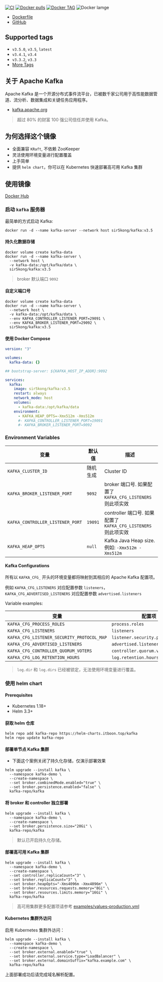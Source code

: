 [![CI](https://github.com/sir5kong/kafka-docker/actions/workflows/docker-publish.yml/badge.svg)](https://github.com/sir5kong/kafka-docker/actions/workflows/docker-publish.yml)
[![Docker pulls](https://img.shields.io/docker/pulls/sir5kong/kafka)](https://hub.docker.com/r/sir5kong/kafka)
[![Docker TAG](https://img.shields.io/docker/v/sir5kong/kafka?label=tags&sort=date)](https://hub.docker.com/r/sir5kong/kafka/tags)
![Docker Iamge](https://img.shields.io/docker/image-size/sir5kong/kafka)

- [Dockerfile](https://github.com/sir5kong/kafka-docker/blob/main/Dockerfile)
- [GitHub](https://github.com/sir5kong/kafka-docker)

## Supported tags

-	`v3.5.0`, `v3.5`, `latest`
-	`v3.4.1`, `v3.4`
-	`v3.3.2`, `v3.3`
- [More Tags](https://hub.docker.com/r/sir5kong/kafka/tags)

## 关于 Apache Kafka

Apache Kafka 是一个开源分布式事件流平台，已被数千家公司用于高性能数据管道、流分析、数据集成和关键任务应用程序。

- [kafka.apache.org](https://kafka.apache.org/)

> 超过 80% 的财富 100 强公司信任并使用 Kafka。

## 为何选择这个镜像

- 全面兼容 `KRaft`, 不依赖 ZooKeeper
- 灵活使用环境变量进行配置覆盖
- 上手简单
- 提供 `helm chart`，你可以在 Kubernetes 快速部署高可用 Kafka 集群

## 使用镜像

[Docker Hub](https://hub.docker.com/r/sir5kong/kafka)

### 启动 `kafka` 服务器

最简单的方式启动 Kafka:

``` shell
docker run -d --name kafka-server --network host sir5kong/kafka:v3.5
```

#### 持久化数据存储

``` shell
docker volume create kafka-data
docker run -d --name kafka-server \
  --network host \
  -v kafka-data:/opt/kafka/data \
  sir5kong/kafka:v3.5
```

> broker 默认端口 `9092`

#### 自定义端口号

``` shell
docker volume create kafka-data
docker run -d --name kafka-server \
  --network host \
  -v kafka-data:/opt/kafka/data \
  --env KAFKA_CONTROLLER_LISTENER_PORT=29091 \
  --env KAFKA_BROKER_LISTENER_PORT=29092 \
  sir5kong/kafka:v3.5
```

#### 使用 Docker Compose

``` yaml
version: "3"

volumes:
  kafka-data: {}

## bootstrap-server: ${KAFKA_HOST_IP_ADDR}:9092

services:
  kafka:
    image: sir5kong/kafka:v3.5
    restart: always
    network_mode: host
    volumes:
      - kafka-data:/opt/kafka/data
    environment:
      - KAFKA_HEAP_OPTS=-Xmx512m -Xms512m
      #- KAFKA_CONTROLLER_LISTENER_PORT=19091
      #- KAFKA_BROKER_LISTENER_PORT=9092

```

### Environment Variables

| 变量 | 默认值 | 描述 |
|-----------|-------|------|
| `KAFKA_CLUSTER_ID`           | 随机生成 | Cluster ID |
| `KAFKA_BROKER_LISTENER_PORT` | `9092` | broker 端口号. 如果配置了 `KAFKA_CFG_LISTENERS` 则此项实效 |
| `KAFKA_CONTROLLER_LISTENER_PORT` | `19091` | controller 端口号. 如果配置了 `KAFKA_CFG_LISTENERS` 则此项实效 |
| `KAFKA_HEAP_OPTS` | `null` | Kafka Java Heap size. 例如: `-Xmx512m -Xms512m`|

#### Kafka Configurations

所有以 `KAFKA_CFG_` 开头的环境变量都将映射到其相应的 Apache Kafka 配置项。

例如 `KAFKA_CFG_LISTENERS` 对应配置参数 `listeners`，`KAFKA_CFG_ADVERTISED_LISTENERS` 对应配置参数 `advertised.listeners`

Variable examples:

| 变量 | 配置项 |
|---------|--------|
| `KAFKA_CFG_PROCESS_ROLES`     | `process.roles` |
| `KAFKA_CFG_LISTENERS`         | `listeners` |
| `KAFKA_CFG_LISTENER_SECURITY_PROTOCOL_MAP`     | `listener.security.protocol.map` |
| `KAFKA_CFG_ADVERTISED_LISTENERS`               | `advertised.listeners` |
| `KAFKA_CFG_CONTROLLER_QUORUM_VOTERS`           | `controller.quorum.voters` |
| `KAFKA_CFG_LOG_RETENTION_HOURS`                | `log.retention.hours` |

> `log.dir` 和 `log.dirs` 已经被锁定，无法使用环境变量进行覆盖。

### 使用 helm chart

#### Prerequisites

- Kubernetes 1.18+
- Helm 3.3+

#### 获取 helm 仓库

``` shell
helm repo add kafka-repo https://helm-charts.itboon.top/kafka
helm repo update kafka-repo
```

#### 部署单节点 Kafka 集群

- 下面这个案例关闭了持久化存储，仅演示部署效果

``` shell
helm upgrade --install kafka \
  --namespace kafka-demo \
  --create-namespace \
  --set broker.combinedMode.enabled="true" \
  --set broker.persistence.enabled="false" \
  kafka-repo/kafka
```

#### 将 broker 和 controller 独立部署

``` shell
helm upgrade --install kafka \
  --namespace kafka-demo \
  --create-namespace \
  --set broker.persistence.size="20Gi" \
  kafka-repo/kafka
```

> 默认已开启持久化存储。

#### 部署高可用 Kafka 集群

``` shell
helm upgrade --install kafka \
  --namespace kafka-demo \
  --create-namespace \
  --set controller.replicaCount="3" \
  --set broker.replicaCount="3" \
  --set broker.heapOpts="-Xms4096m -Xmx4096m" \
  --set broker.resources.requests.memory="8Gi" \
  --set broker.resources.limits.memory="16Gi" \
  kafka-repo/kafka
```

> 高可用集群更多配置项请参考 [examples/values-production.yml](https://github.com/sir5kong/kafka-docker/raw/main/examples/values-production.yml)

#### Kubernetes 集群外访问

启用 Kubernetes 集群外访问：

``` shell
helm upgrade --install kafka \
  --namespace kafka-demo \
  --create-namespace \
  --set broker.external.enabled="true" \
  --set broker.external.service.type="LoadBalancer" \
  --set broker.external.domainSuffix="kafka.example.com" \
  kafka-repo/kafka
```

上面部署成功后请完成域名解析配置。
